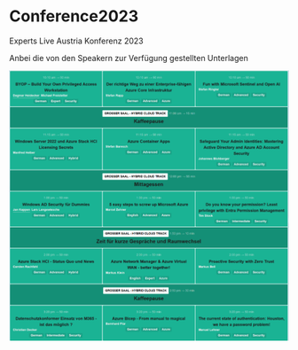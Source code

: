# Conference2023
Experts Live Austria Konferenz 2023

Anbei die von den Speakern zur Verfügung gestellten Unterlagen

![Image Description](.\ELATAgenda2023.PNG)